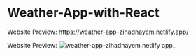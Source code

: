 # Weather-App-with-React
Website Preview: https://weather-app-zihadnayem.netlify.app/

Website Preview:
![weather-app-zihadnayem netlify app_](https://github.com/ZihadHossainNayem/Weather-App-with-React/assets/30808845/7917dfb5-8a69-4db9-8c62-3f5a6720812e)
